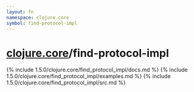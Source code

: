 ```yaml
---
layout: fn
namespace: clojure.core
symbol: find-protocol-impl
---
```


# [clojure.core](../)/find-protocol-impl

{% include 1.5.0/clojure.core/find_protocol_impl/docs.md %}
{% include 1.5.0/clojure.core/find_protocol_impl/examples.md %}
{% include 1.5.0/clojure.core/find_protocol_impl/src.md %}

